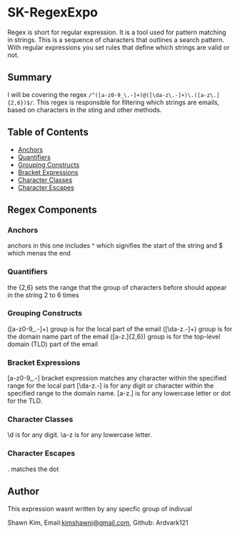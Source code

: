 # SK-RegexExpo

Regex is short for regular expression. It is a tool used for pattern matching in strings. This is a sequence of characters that outlines a search pattern. With regular expressions you set rules that define which strings are valid or not.

## Summary

I will be covering the regex `/^([a-z0-9_\.-]+)@([\da-z\.-]+)\.([a-z\.]{2,6})$/`. This regex is responsible for filtering which strings are emails, based on characters in the sting and other methods.

## Table of Contents

- [Anchors](#anchors)
- [Quantifiers](#quantifiers)
- [Grouping Constructs](#grouping-constructs)
- [Bracket Expressions](#bracket-expressions)
- [Character Classes](#character-classes)
- [Character Escapes](#character-escapes)

## Regex Components

### Anchors

anchors in this one includes ^ which signifies the start of the string and $ which menas the end

### Quantifiers

the {2,6} sets the range that the group of characters before should appear in the string 2 to 6 times

### Grouping Constructs

([a-z0-9_\.-]+) group is for the local part of the email
([\da-z\.-]+) group is for the domain name part of the email
([a-z\.]{2,6}) group is for the top-level domain (TLD) part of the email

### Bracket Expressions

[a-z0-9_\.-] bracket expression matches any character within the specified range for the local part
[\da-z\.-] is for any digit or character within the specified range to the domain name.
[a-z\.] is for any lowercase letter or dot for the TLD.

### Character Classes

\d is for any digit.
\a-z is for any lowercase letter.

### Character Escapes

\. matches the dot

## Author

This expression wasnt written by any specfic group of indivual

Shawn Kim, Email:kimshawnj@gmail.com, Github: Ardvark121

